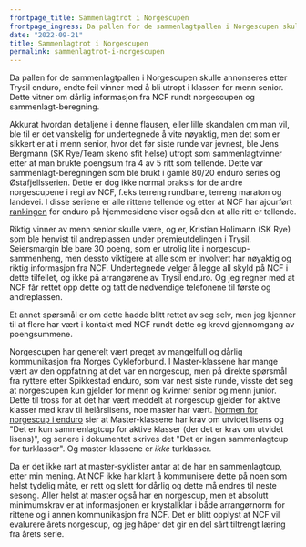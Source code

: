 ```yaml
---
frontpage_title: Sammenlagtrot i Norgescupen
frontpage_ingress: Da pallen for de sammenlagtpallen i Norgescupen skulle annonseres etter Trysil enduro, endte feil vinner med å bli utropt i klassen for menn senior. 
date: "2022-09-21"
title: Sammenlagtrot i Norgescupen
permalink: sammenlagtrot-i-norgescupen
---
```


Da pallen for de sammenlagtpallen i Norgescupen skulle annonseres etter Trysil enduro, endte feil vinner med å bli utropt i klassen for menn senior. Dette vitner om dårlig informasjon fra NCF rundt norgescupen og sammenlagt-beregning. 

Akkurat hvordan detaljene i denne flausen, eller lille skandalen om man vil, ble til er det vanskelig for undertegnede å vite nøyaktig, men det som er sikkert er at i menn senior, hvor det før siste runde var jevnest, ble Jens Bergmann (SK Rye/Team skeno sfit helse) utropt som sammenlagtvinner etter at man brukte poengsum fra 4 av 5 ritt som tellende. Dette var sammenlagt-beregningen som ble brukt i gamle 80/20 enduro series og Østafjellsserien. Dette er dog ikke normal praksis for de andre norgescupene i regi av NCF, f.eks terreng rundbane, terreng maraton og landevei. I disse seriene er alle rittene tellende og etter at NCF har ajourført [rankingen](https://sykling.no/sykkelritt/ncf-ranking/) for enduro på hjemmesidene viser også den at alle ritt er tellende. 

Riktig vinner av menn senior skulle være, og er, Kristian Holimann (SK Rye) som ble henvist til andreplassen under premieutdelingen i Trysil. Seiersmargin ble bare 30 poeng, som er utrolig lite i norgescup-sammenheng, men dessto viktigere at alle som er involvert har nøyaktig og riktig informasjon fra NCF. Undertegnede velger å legge all skyld på NCF i dette tilfellet, og ikke på arrangørene av Trysil enduro. Og jeg regner med at NCF får rettet opp dette og tatt de nødvendige telefonene til første og andreplassen. 

Et annet spørsmål er om dette hadde blitt rettet av seg selv, men jeg kjenner til at flere har vært i kontakt med NCF rundt dette og krevd gjennomgang av poengsummene. 

Norgescupen har generelt vært preget av mangelfull og dårlig kommunikasjon fra Norges Cykleforbund. I Master-klassene har mange vært av den oppfatning at det var en norgescup, men på direkte spørsmål fra ryttere etter Spikkestad enduro, som var nest siste runde, visste det seg at norgescupen kun gjelder for menn og kvinner senior og menn junior. Dette til tross for at det har vært meddelt at norgescup gjelder for aktive klasser med krav til helårslisens, noe master har vært. [Normen for norgescup i enduro](https://sykling.no/regler/normer/) sier at Master-klassene har krav om utvidet lisens og "Det er kun sammenlagtcup for aktive klasser (der det er krav om utvidet lisens)", og senere i dokumentet skrives det "Det er ingen sammenlagtcup for turklasser". Og master-klassene er _ikke_ turklasser. 

Da er det ikke rart at master-syklister antar at de har en sammenlagtcup, etter min mening. At NCF ikke har klart å kommunisere dette på noen som helst tydelig måte, er rett og slett for dårlig og dette må endres til neste sesong. Aller helst at master også har en norgescup, men et absolutt minimumskrav er at informasjonen er krystallklar i både arrangørnorm for rittene og i annen kommunikasjon fra NCF. Det er blitt opplyst at NCF vil evalurere årets norgescup, og jeg håper det gir en del sårt tiltrengt læring fra årets serie. 


